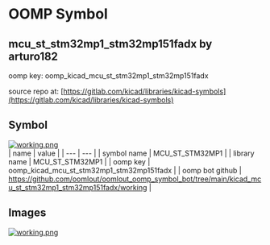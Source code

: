 # OOMP Symbol  
## mcu_st_stm32mp1_stm32mp151fadx  by arturo182  
  
oomp key: oomp_kicad_mcu_st_stm32mp1_stm32mp151fadx  
  
source repo at: [https://gitlab.com/kicad/libraries/kicad-symbols](https://gitlab.com/kicad/libraries/kicad-symbols)  
## Symbol  
  
[![working.png](working_600.png)](working.png)  
| name | value | 
| --- | --- | 
| symbol name | MCU_ST_STM32MP1 | 
| library name | MCU_ST_STM32MP1 | 
| oomp key | oomp_kicad_mcu_st_stm32mp1_stm32mp151fadx | 
| oomp bot github | https://github.com/oomlout/oomlout_oomp_symbol_bot/tree/main/kicad_mcu_st_stm32mp1_stm32mp151fadx/working | 
## Images  
  
[![working.png](working_140.png)](working.png)  
